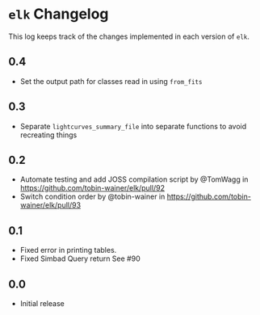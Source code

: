 # `elk` Changelog
This log keeps track of the changes implemented in each version of `elk`.

## 0.4
- Set the output path for classes read in using `from_fits`

## 0.3
- Separate `lightcurves_summary_file` into separate functions to avoid recreating things

## 0.2
- Automate testing and add JOSS compilation script by @TomWagg in https://github.com/tobin-wainer/elk/pull/92
- Switch condition order by @tobin-wainer in https://github.com/tobin-wainer/elk/pull/93

## 0.1
- Fixed error in printing tables. 
- Fixed Simbad Query return See #90 

## 0.0
- Initial release
